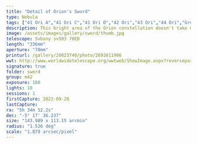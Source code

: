 ```yaml
---
title: "Detail of Orion's Sword"
type: Nebula
tags: ["41 Ori A","41 Ori C","41 Ori D","42 Ori","43 Ori","44 Ori","Great Orion Nebula","IC420","Lower Sword","M42","M43","Mairan's Nebula","NGC1973","NGC1975","NGC1976","NGC1977","NGC1980","NGC1981","NGC1982","Orion Nebula","The star 45 Ori","The star Hatysa (ι Ori)","The star Mizan Batil I (c Ori)","The star Mizan Batil II (θ2 Ori)","The star Trapezium (θ1 Ori A)","The star θ1 Ori C","The star θ1 Ori D","Upper Sword","the Running Man Nebula"]
description: This bright area of the Orion constellation doesn't take many exposures to reveal the intricate details. This is just 10 3-minute exposures but it was enough.
image: /assets/images/gallery/sword/thumb.jpg
telescope: Svbony sv503 70ED
length: "336mm"
aperture: "70mm"
printurl: /gallery/20023740/photo/2693811906
wwt: http://www.worldwidetelescope.org/wwtweb/ShowImage.aspx?reverseparity=False&scale=1.878525&name=sword.jpg&imageurl=https://deepskyworkflows.com/assets/images/gallery/sword/sword.jpg&credits=Jeremy+Likness+at+DeepSkyWorkflows.com+(All+Rights+Reserved)&creditsUrl=&ra=83.871006&dec=-4.621081&x=1023.0&y=1472.1&rotation=88.11&thumb=https://deepskyworkflows.com/assets/images/gallery/sword/thumb.jpg
signature: true
folder: sword
group: m42
exposure: 180
lights: 10
sessions: 1
firstCapture: 2022-09-28 
lastCapture:
ra: "5h 34m 52.2s"
dec: "-5° 17' 36.237"
size: "143.989 x 113.15 arcmin"
radius: "1.526 deg"
scale: "1.879 arcsec/pixel"
---
```

